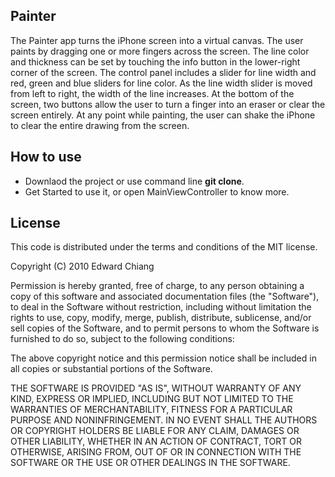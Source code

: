 ## Painter

The Painter app turns the iPhone screen into a virtual canvas. The user paints by dragging one or more fingers across the screen. The line color and thickness can be set by touching the info button in the lower-right corner of the screen. The control panel includes a slider for line width and red, green and blue sliders for line color. As the line width slider is moved from left to right, the width of the line increases. At the bottom of the screen, two buttons allow the user to turn a finger into an eraser or clear the screen entirely. At any point while painting, the user can shake the iPhone to clear the entire drawing from the screen.

## How to use

* Downlaod the project or use command line **git clone**.
* Get Started to use it, or open MainViewController to know more.

## License

This code is distributed under the terms and conditions of the MIT license.

 Copyright (C) 2010 Edward Chiang
 
 Permission is hereby granted, free of charge, to any person obtaining a copy of this software and associated documentation files (the "Software"), to deal in the Software without restriction, including without limitation the rights to use, copy, modify, merge, publish, distribute, sublicense, and/or sell copies of the Software, and to permit persons to whom the Software is furnished to do so, subject to the following conditions:
 
 The above copyright notice and this permission notice shall be included in all copies or substantial portions of the Software.
 
 THE SOFTWARE IS PROVIDED "AS IS", WITHOUT WARRANTY OF ANY KIND, EXPRESS OR IMPLIED, INCLUDING BUT NOT LIMITED TO THE WARRANTIES OF MERCHANTABILITY, FITNESS FOR A PARTICULAR PURPOSE AND NONINFRINGEMENT. IN NO EVENT SHALL THE AUTHORS OR COPYRIGHT HOLDERS BE LIABLE FOR ANY CLAIM, DAMAGES OR OTHER LIABILITY, WHETHER IN AN ACTION OF CONTRACT, TORT OR OTHERWISE, ARISING FROM, OUT OF OR IN CONNECTION WITH THE SOFTWARE OR THE USE OR OTHER DEALINGS IN THE SOFTWARE.